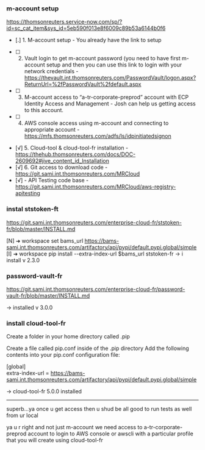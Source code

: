 ### m-account setup
https://thomsonreuters.service-now.com/sp/?id=sc_cat_item&sys_id=5eb590f013e8f6009c89b53a6144b0f6

- [.] 1. M-account setup - You already have the link to setup
- [ ] 2. Vault login to get m-account password (you need to have first m-account setup and then you can use this link to login with your network credentials - https://thevault.int.thomsonreuters.com/PasswordVault/logon.aspx?ReturnUrl=%2fPasswordVault%2fdefault.aspx
- [ ] 3. M-account access to “a-tr-corporate-preprod” account with ECP Identity Access and Management - Josh can help us getting access to this account.
- [ ] 4. AWS console access using m-account and connecting to appropriate account - https://mfs.thomsonreuters.com/adfs/ls/idpinitiatedsignon
- [√] 5. Cloud-tool & cloud-tool-fr installation - https://thehub.thomsonreuters.com/docs/DOC-2609692#jive_content_id_Installation
- [√] 6. Git access to download code - https://git.sami.int.thomsonreuters.com/MRCloud
- [√]   - API Testing code base - https://git.sami.int.thomsonreuters.com/MRCloud/aws-registry-apitesting 

### instal ststoken-ft 
https://git.sami.int.thomsonreuters.com/enterprise-cloud-fr/ststoken-fr/blob/master/INSTALL.md

[N] ➜  workspace set bams_url https://bams-sami.int.thomsonreuters.com/artifactory/api/pypi/default.pypi.global/simple
[I] ➜  workspace pip install --extra-index-url $bams_url ststoken-fr
-> i install v 2.3.0

### password-vault-fr
https://git.sami.int.thomsonreuters.com/enterprise-cloud-fr/password-vault-fr/blob/master/INSTALL.md

-> installed v 3.0.0

### install cloud-tool-fr
Create a folder in your home directory called .pip

Create a file called pip.conf inside of the .pip directory
Add the following contents into your pip.conf configuration file:


[global]  
extra-index-url = https://bams-sami.int.thomsonreuters.com/artifactory/api/pypi/default.pypi.global/simple
  
-> cloud-tool-fr 5.0.0 installed

---
superb...ya once u get access then u shud be all good to run tests as well from ur local

ya u r right and not just m-account we need access to a-tr-corporate-preprod account to login to AWS console or awscli with a particular profile that you will create using cloud-tool-fr
